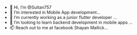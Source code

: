- 👋 Hi, I’m @Sultan757
- 👀 I’m interested in Mobile App development...
- 🌱 I’m currently working as a junior flutter developer ...
- 💞️ I’m looking to learn backend development in mobile apps ...
- 📫 Reach out to me at facebook Shayan Mallick...

<!---
Sultan757/Sultan757 is a ✨ special ✨ repository because its `README.md` (this file) appears on your GitHub profile.
You can click the Preview link to take a look at your changes.
--->
